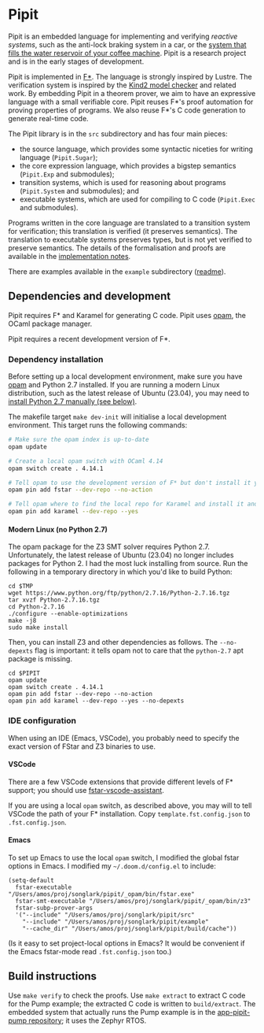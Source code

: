 # Pipit

Pipit is an embedded language for implementing and verifying *reactive systems*, such as the anti-lock braking system in a car, or the  [system that fills the water reservoir of your coffee machine](https://youtu.be/6IybbQFPOl8).
Pipit is a research project and is in the early stages of development.

Pipit is implemented in  [F\*](https://www.fstar-lang.org/).
The language is strongly inspired by Lustre.
The verification system is inspired by the [Kind2 model checker](https://github.com/kind2-mc/kind2/) and related work.
By embedding Pipit in a theorem prover, we aim to have an expressive language with a small verifiable core.
Pipit reuses F\*'s proof automation for proving properties of programs.
We also reuse F\*'s C code generation to generate real-time code.

The Pipit library is in the `src` subdirectory and has four main pieces:
* the source language, which provides some syntactic niceties for writing language (`Pipit.Sugar`);
* the core expression language, which provides a bigstep semantics (`Pipit.Exp` and submodules);
* transition systems, which is used for reasoning about programs (`Pipit.System` and submodules); and
* executable systems, which are used for compiling to C code (`Pipit.Exec` and submodules).

Programs written in the core language are translated to a transition system for verification; this translation is verified (it preserves semantics).
The translation to executable systems preserves types, but is not yet verified to preserve semantics.
The details of the formalisation and proofs are available in the [implementation notes](src/readme.md).

There are examples available in the `example` subdirectory ([readme](example/readme.md)).

## Dependencies and development

Pipit requires F\* and Karamel for generating C code.
Pipit uses [opam](https://opam.ocaml.org/), the OCaml package manager.

Pipit requires a recent development version of F\*.

### Dependency installation

Before setting up a local development environment, make sure you have [opam](https://opam.ocaml.org/) and Python 2.7 installed.
If you are running a modern Linux distribution, such as the latest release of Ubuntu (23.04), you may need to [install Python 2.7 manually (see below)](#modern-linux-no-python-27).

The makefile target `make dev-init` will initialise a local development environment.
This target runs the following commands:
``` sh
# Make sure the opam index is up-to-date
opam update

# Create a local opam switch with OCaml 4.14
opam switch create . 4.14.1

# Tell opam to use the development version of F* but don't install it yet
opam pin add fstar --dev-repo --no-action

# Tell opam where to find the local repo for Karamel and install it and F*
opam pin add karamel --dev-repo --yes
```
#### Modern Linux (no Python 2.7)

The opam package for the Z3 SMT solver requires Python 2.7.
Unfortunately, the latest release of Ubuntu (23.04) no longer includes packages for Python 2.
I had the most luck installing from source.
Run the following in a temporary directory in which you'd like to build Python:

```
cd $TMP
wget https://www.python.org/ftp/python/2.7.16/Python-2.7.16.tgz
tar xvzf Python-2.7.16.tgz
cd Python-2.7.16
./configure --enable-optimizations
make -j8
sudo make install
```

Then, you can install Z3 and other dependencies as follows.
The `--no-depexts` flag is important: it tells opam not to care that the `python-2.7` apt package is missing.
```
cd $PIPIT
opam update
opam switch create . 4.14.1
opam pin add fstar --dev-repo --no-action
opam pin add karamel --dev-repo --yes --no-depexts
```

### IDE configuration

When using an IDE (Emacs, VSCode), you probably need to specify the exact version of FStar and Z3 binaries to use.


#### VSCode

There are a few VSCode extensions that provide different levels of F\* support; you should use [fstar-vscode-assistant](https://marketplace.visualstudio.com/items?itemName=FStarLang.fstar-vscode-assistant).

If you are using a local `opam` switch, as described above, you may will to tell VSCode the path of your F\* installation.
Copy `template.fst.config.json` to `.fst.config.json`.

#### Emacs

To set up Emacs to use the local `opam` switch, I modified the global fstar options in Emacs.
I modified my `~/.doom.d/config.el` to include:

``` emacs-lisp
(setq-default
  fstar-executable "/Users/amos/proj/songlark/pipit/_opam/bin/fstar.exe"
  fstar-smt-executable "/Users/amos/proj/songlark/pipit/_opam/bin/z3"
  fstar-subp-prover-args
  '("--include" "/Users/amos/proj/songlark/pipit/src"
    "--include" "/Users/amos/proj/songlark/pipit/example"
    "--cache_dir" "/Users/amos/proj/songlark/pipit/build/cache"))
```

(Is it easy to set project-local options in Emacs? It would be convenient if the Emacs fstar-mode read `.fst.config.json` too.)

## Build instructions

Use `make verify` to check the proofs.
Use `make extract` to extract C code for the Pump example; the extracted C code is written to `build/extract`.
The embedded system that actually runs the Pump example is in the [app-pipit-pump repository](https://github.com/songlarknet/app-pipit-pump); it uses the Zephyr RTOS.

